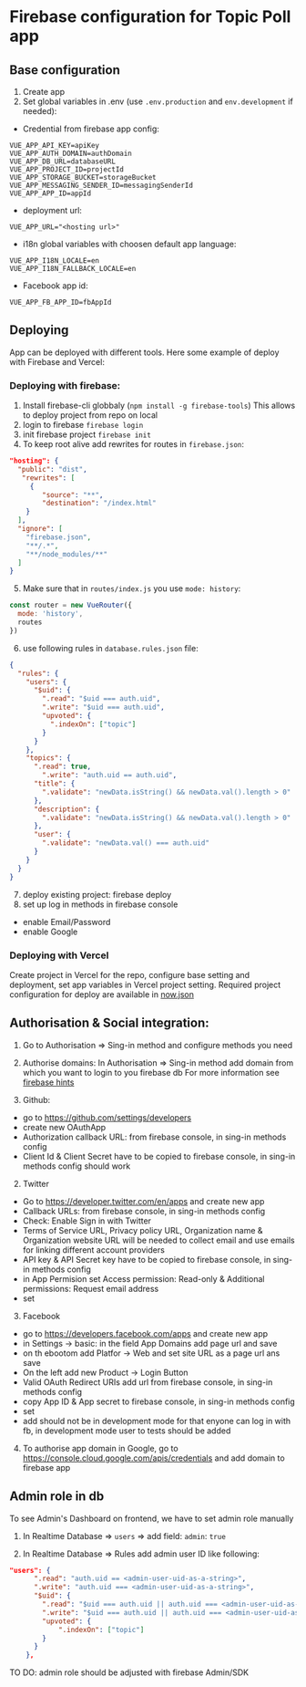 # Firebase configuration for Topic Poll app

## Base configuration
1. Create app
2. Set global variables in .env (use `.env.production` and `env.development` if needed):
* Credential from firebase app config:

```
VUE_APP_API_KEY=apiKey
VUE_APP_AUTH_DOMAIN=authDomain
VUE_APP_DB_URL=databaseURL
VUE_APP_PROJECT_ID=projectId
VUE_APP_STORAGE_BUCKET=storageBucket
VUE_APP_MESSAGING_SENDER_ID=messagingSenderId
VUE_APP_APP_ID=appId
```
* deployment url:
```
VUE_APP_URL="<hosting url>"
```
* i18n global variables with choosen default app language:
```
VUE_APP_I18N_LOCALE=en
VUE_APP_I18N_FALLBACK_LOCALE=en
```
* Facebook app id:
```
VUE_APP_FB_APP_ID=fbAppId
```
## Deploying
App can be deployed with different tools.
Here some example of deploy with Firebase and Vercel:

### Deploying with firebase:
1. Install firebase-cli globbaly (`npm install -g firebase-tools`)
This allows to deploy project from repo on local
2. login to firebase `firebase login`
3. init firebase project `firebase init`
4. To keep root alive add rewrites for routes in `firebase.json`:
```json
"hosting": {
  "public": "dist",
   "rewrites": [
     {
        "source": "**",
        "destination": "/index.html"
    }
  ],
  "ignore": [
    "firebase.json",
    "**/.*",
    "**/node_modules/**"
  ]
}
```
5. Make sure that in `routes/index.js` you use `mode: history`:
```js
const router = new VueRouter({
  mode: 'history',
  routes
})
```
6. use following rules in `database.rules.json` file:
```json
{
  "rules": {
    "users": {
      "$uid": {
        ".read": "$uid === auth.uid",
        ".write": "$uid === auth.uid",
        "upvoted": {
          ".indexOn": ["topic"]
        }
      }
    },
    "topics": {
      ".read": true,
    	".write": "auth.uid == auth.uid",
      "title": {
      	".validate": "newData.isString() && newData.val().length > 0"
      },
      "description": {
        ".validate": "newData.isString() && newData.val().length > 0"
      },
      "user": {
        ".validate": "newData.val() === auth.uid"
      }
    }
  }
}
```
7. deploy existing project: firebase deploy
8. set up log in methods in firebase console
* enable Email/Password
* enable Google

### Deploying with Vercel
Create project in Vercel for the repo, configure base setting and deployment, set app variables in Vercel project setting.
Required project configuration for deploy are available in [now.json](now.json)

## Authorisation & Social integration:
1. Go to Authorisation => Sing-in method and configure methods you need
2. Authorise domains:
In Authorisation => Sing-in method add domain from which you want to login to you firebase db
For more information see [firebase hints](https://support.google.com/firebase/answer/6400741)

1. Github:
* go to https://github.com/settings/developers
* create new OAuthApp
* Authorization callback URL: from firebase console, in sing-in methods config
* Client Id & Client Secret have to be copied to firebase console, in sing-in methods config
should work
2. Twitter
* Go to https://developer.twitter.com/en/apps and create new app
* Callback URLs: from firebase console, in sing-in methods config
* Check: Enable Sign in with Twitter
* Terms of Service URL, Privacy policy URL, Organization name & Organization website URL will be needed to collect email and use emails for linking different account providers
* API key & API Secret key have to be copied to firebase console, in sing-in methods config
* in App Permision set Access permission: Read-only & Additional permissions: Request email address
* set
3. Facebook
* go to https://developers.facebook.com/apps and create new app
* in Settings -> basic: in the field App Domains add page url and save
* on th ebootom add Platfor -> Web and set site URL as a page url ans save
* On the left add new Product -> Login Button
* Valid OAuth Redirect URIs add url from firebase console, in sing-in methods config
* copy App ID & App secret to firebase console, in sing-in methods config
* set
* add should not be in development mode for that enyone can log in with fb, in development mode user to tests should be added

4. To authorise app domain in Google, go to https://console.cloud.google.com/apis/credentials and add domain to firebase app

## Admin role in db
To see Admin's Dashboard on frontend, we have to set admin role manually

1. In Realtime Database => `users` => <user-id>
add field: `admin`: `true`

2. In Realtime Database => Rules
add admin user ID like following:
```json
"users": {
      ".read": "auth.uid == <admin-user-uid-as-a-string>",
      ".write": "auth.uid === <admin-user-uid-as-a-string>",
      "$uid": {
        ".read": "$uid === auth.uid || auth.uid === <admin-user-uid-as-a-string>",
        ".write": "$uid === auth.uid || auth.uid === <admin-user-uid-as-a-string>",
        "upvoted": {
        	".indexOn": ["topic"]
        }
      }
    },
```

TO DO: admin role should be adjusted with firebase Admin/SDK
